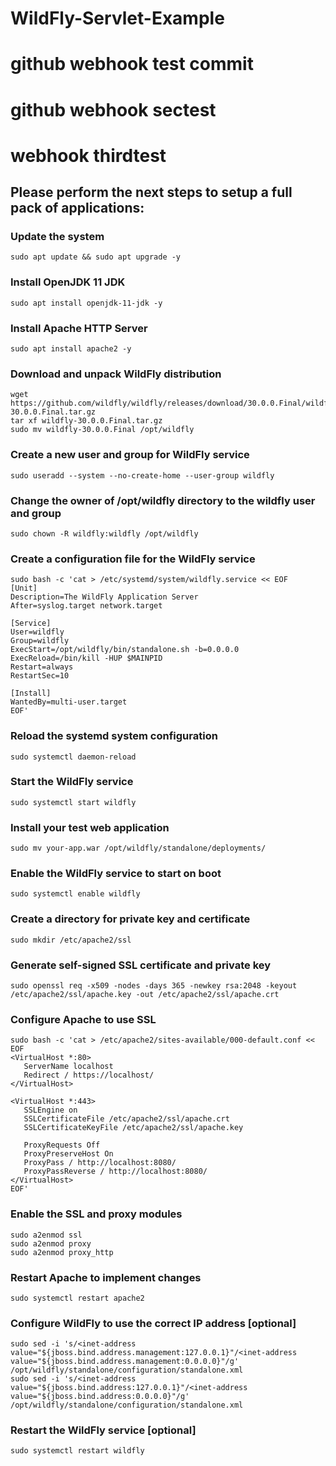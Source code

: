 #  WildFly-Servlet-Example

# github webhook test commit
# github webhook sectest 
# webhook thirdtest

## Please perform the next steps to setup a full pack of applications:

### Update the system
```
sudo apt update && sudo apt upgrade -y
```
### Install OpenJDK 11 JDK
```
sudo apt install openjdk-11-jdk -y
```
### Install Apache HTTP Server
```
sudo apt install apache2 -y
```
### Download and unpack WildFly distribution
```
wget https://github.com/wildfly/wildfly/releases/download/30.0.0.Final/wildfly-30.0.0.Final.tar.gz
tar xf wildfly-30.0.0.Final.tar.gz
sudo mv wildfly-30.0.0.Final /opt/wildfly
```
### Create a new user and group for WildFly service
```
sudo useradd --system --no-create-home --user-group wildfly
```
### Change the owner of /opt/wildfly directory to the wildfly user and group
```
sudo chown -R wildfly:wildfly /opt/wildfly
```
### Create a configuration file for the WildFly service
```
sudo bash -c 'cat > /etc/systemd/system/wildfly.service << EOF
[Unit]
Description=The WildFly Application Server
After=syslog.target network.target

[Service]
User=wildfly
Group=wildfly
ExecStart=/opt/wildfly/bin/standalone.sh -b=0.0.0.0
ExecReload=/bin/kill -HUP $MAINPID
Restart=always
RestartSec=10

[Install]
WantedBy=multi-user.target
EOF'
```
### Reload the systemd system configuration
```
sudo systemctl daemon-reload
```
### Start the WildFly service
```
sudo systemctl start wildfly
```
### Install your test web application
```
sudo mv your-app.war /opt/wildfly/standalone/deployments/
```
### Enable the WildFly service to start on boot
```
sudo systemctl enable wildfly
```
### Create a directory for private key and certificate
```
sudo mkdir /etc/apache2/ssl
```
### Generate self-signed SSL certificate and private key
```
sudo openssl req -x509 -nodes -days 365 -newkey rsa:2048 -keyout /etc/apache2/ssl/apache.key -out /etc/apache2/ssl/apache.crt
```
### Configure Apache to use SSL
```
sudo bash -c 'cat > /etc/apache2/sites-available/000-default.conf << EOF
<VirtualHost *:80>
   ServerName localhost
   Redirect / https://localhost/
</VirtualHost>

<VirtualHost *:443>
   SSLEngine on
   SSLCertificateFile /etc/apache2/ssl/apache.crt
   SSLCertificateKeyFile /etc/apache2/ssl/apache.key

   ProxyRequests Off
   ProxyPreserveHost On
   ProxyPass / http://localhost:8080/
   ProxyPassReverse / http://localhost:8080/
</VirtualHost>
EOF'
```
### Enable the SSL and proxy modules
```
sudo a2enmod ssl
sudo a2enmod proxy
sudo a2enmod proxy_http
```
### Restart Apache to implement changes
```
sudo systemctl restart apache2
```
### Configure WildFly to use the correct IP address [optional]
```
sudo sed -i 's/<inet-address value="${jboss.bind.address.management:127.0.0.1}"/<inet-address value="${jboss.bind.address.management:0.0.0.0}"/g' /opt/wildfly/standalone/configuration/standalone.xml
sudo sed -i 's/<inet-address value="${jboss.bind.address:127.0.0.1}"/<inet-address value="${jboss.bind.address:0.0.0.0}"/g' /opt/wildfly/standalone/configuration/standalone.xml
```
### Restart the WildFly service [optional]
```
sudo systemctl restart wildfly
```
